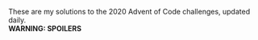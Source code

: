 These are my solutions to the 2020 Advent of Code challenges, updated daily.  
**WARNING: SPOILERS**
